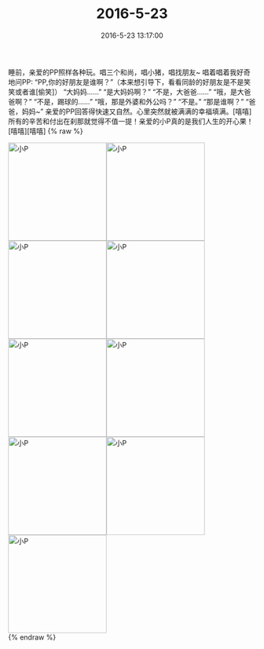 ﻿---
title: "2016-5-23"
date: 2016-5-23 13:17:00
tags: 文字
categories: 妈妈
---
睡前，亲爱的PP照样各种玩。唱三个和尚，唱小猪，唱找朋友~
唱着唱着我好奇地问PP:
“PP,你的好朋友是谁啊？”（本来想引导下，看看同龄的好朋友是不是笑笑或者谁[偷笑]）
“大妈妈……”
“是大妈妈啊？”
“不是，大爸爸……”
“哦，是大爸爸啊？”
“不是，踢球的……”
“哦，那是外婆和外公吗？”
“不是。”
“那是谁啊？”
“爸爸，妈妈~”
亲爱的PP回答得快速又自然。心里突然就被满满的幸福填满。[嘻嘻]
所有的辛苦和付出在刹那就觉得不值一提！亲爱的小P真的是我们人生的开心果！[嘻嘻][嘻嘻]
{% raw %}
<div style="width:500 px">
<div style="float:left; width:100 px"><img src="/images/微信图片_20171012143253.jpg" width="200" alt="小P"></div>
<div style="float:left; width:100 px"><img src="/images/微信图片_20171012143303.jpg" width="200" alt="小P"></div>
<div style="float:left; width:100 px"><img src="/images/微信图片_20171012143310.jpg" width="200" alt="小P"></div>
<div style="float:left; width:100 px"><img src="/images/微信图片_20171012143317.jpg" width="200" alt="小P"></div>
<div style="float:left; width:100 px"><img src="/images/微信图片_20171012143325.jpg" width="200" alt="小P"></div>
<div style="float:left; width:100 px"><img src="/images/微信图片_20171012143333.jpg" width="200" alt="小P"></div>
<div style="float:left; width:100 px"><img src="/images/微信图片_20171012143340.jpg" width="200" alt="小P"></div>
<div style="float:left; width:100 px"><img src="/images/微信图片_20171012143347.jpg" width="200" alt="小P"></div>
<div style="float:left; width:100 px"><img src="/images/微信图片_20171012143355.jpg" width="200" alt="小P"></div>
<div style="clear:both"></div>
</div>
{% endraw %}